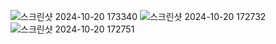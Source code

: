 
![스크린샷 2024-10-20 173340](https://github.com/user-attachments/assets/6fadd891-9f6c-4596-8eb7-aff1c934e905)
![스크린샷 2024-10-20 172732](https://github.com/user-attachments/assets/3f86446f-ba75-491c-8a77-c044a513a22b)
![스크린샷 2024-10-20 172751](https://github.com/user-attachments/assets/f0e446e9-16c8-4ef9-afe7-9c87df536e96)
